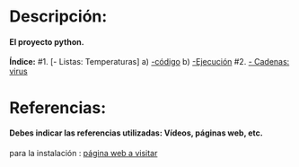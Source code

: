 # Descripción:
#### El proyecto python.
**Índice:**
#1. [- Listas: Temperaturas]
   a) [-código](./1a.md)
   b) [-Ejecución](./1b.md)
#2. [- Cadenas: virus](./1-virus.md)


# Referencias:
#### Debes indicar las referencias utilizadas: Vídeos, páginas web, etc.
para la instalación : [página web a visitar][enlace]


[enlace]: https://domology.es/instalacion-docker-parte-1-dockerportainer/



